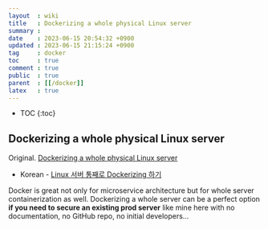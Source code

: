 ```yaml
---
layout  : wiki
title   : Dockerizing a whole physical Linux server
summary : 
date    : 2023-06-15 20:54:32 +0900
updated : 2023-06-15 21:15:24 +0900
tag     : docker
toc     : true
comment : true
public  : true
parent  : [[/docker]]
latex   : true
---
```

* TOC
{:toc}

## Dockerizing a whole physical Linux server

Original. [Dockerizing a whole physical Linux server](https://juliensalinas.com/en/dockerize-whole-linux-server/)

- Korean - [Linux 서버 통째로 Dockerizing 하기](https://gruuuuu.github.io/cloud/linux-dockerlizing/)

Docker is great not only for microservice architecture but for whole server containerization as well.
Dockerizing a whole server can be a perfect option __if you need to secure an existing prod server__ like mine here with no documentation, no GitHub repo, no initial developers…

